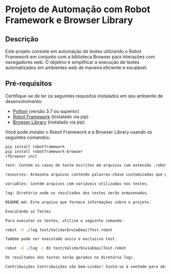 # Projeto de Automação com Robot Framework e Browser Library

## Descrição

Este projeto consiste em automação de testes utilizando o Robot Framework em conjunto com a biblioteca Browser para interações com navegadores web. O objetivo é simplificar a execução de testes automatizados em ambientes web de maneira eficiente e escalável.

## Pré-requisitos

Certifique-se de ter os seguintes requisitos instalados em seu ambiente de desenvolvimento:

- [Python](https://www.python.org/) (versão 3.7 ou superior)
- [Robot Framework](https://robotframework.org/) (instalado via pip)
- [Browser Library](https://marketsquare.github.io/robotframework-browser/Browser.html) (instalado via pip)

Você pode instalar o Robot Framework e a Browser Library usando os seguintes comandos:

```bash
pip install robotframework
pip install robotframework-browser
rfbrowser init

test: Contém os casos de teste escritos em arquivos com extensão .robot.

resources: Armazena arquivos contendo palavras-chave customizadas que podem ser reutilizadas nos casos de teste.

variables: Contém arquivos com variáveis utilizadas nos testes.

log: Diretório onde os resultados dos testes serão armazenados.

README.md: Este arquivo que fornece informações sobre o projeto.

Executando os Testes

Para executar os testes, utilize o seguinte comando:

robot -d ./log test/ValidarEnvioEmailTest.robot

Também pode ser executado unico e exclusivo test.

robot -d ./log -i 01 test/ValidarEnvioEmailTest.robot

Os resultados dos testes serão gerados no diretório log/.

Contribuições Contribuições são bem-vindas! Sinta-se à vontade para abrir issues, pull requests ou propor melhorias para o projeto.